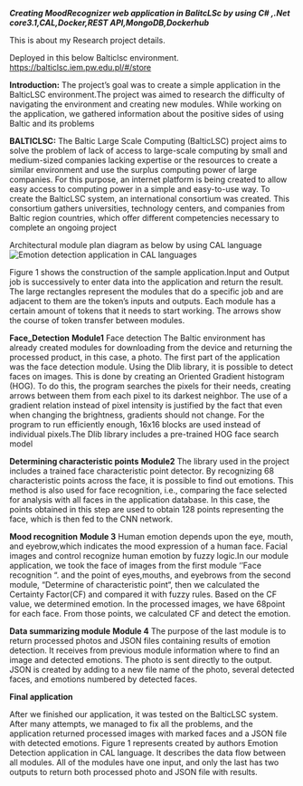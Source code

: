***Creating MoodRecognizer web application in BalitcLSc by using C# ,.Net core3.1,CAL,Docker,REST API,MongoDB,Dockerhub***


This is about my Research project details.

Deployed in this below Balticlsc environment.
https://balticlsc.iem.pw.edu.pl/#/store

**Introduction:**
The project’s goal was to create a simple application in the BalticLSC environment.The project was aimed to research the difficulty of
navigating the environment and creating new modules. While working on the application, we gathered information
about the positive sides of using Baltic and its problems


**BALTICLSC:**
The Baltic Large Scale Computing (BalticLSC) project aims to solve the problem of lack of access to large-scale computing by small and medium-sized companies lacking 
expertise or the resources to create a similar environment and use the surplus computing power of large companies. For this purpose, an internet platform is being created to allow easy access to
computing power in a simple and easy-to-use way.
To create the BalticLSC system, an international consortium was created. This consortium gathers universities, technology centers, and companies from Baltic region countries, which
offer different competencies necessary to complete an ongoing project

Architectural module plan diagram as below by using CAL language
![Emotion detection application in CAL languages](https://user-images.githubusercontent.com/63377540/185163705-079762a5-172f-44c7-8627-fd97ce7ba616.png)


Figure 1 shows the construction of the sample application.Input and Output job is successively to enter data into the application and return the result. The large rectangles represent
the modules that do a specific job and are adjacent to them are the token’s inputs and outputs. Each module has a certain amount of tokens that it needs to start working. The arrows
show the course of token transfer between modules.

**Face_Detection**
 **Module1**
Face detection
The Baltic environment has already created modules for downloading from the device and returning the processed product, in this case, a photo. The first part of the application
was the face detection module. Using the Dlib library, it is possible to detect faces on images. This is done by creating an Oriented Gradient histogram (HOG). To do this, the program
searches the pixels for their needs, creating arrows between them from each pixel to its darkest neighbor. The use of a gradient relation instead of pixel intensity is justified by the
fact that even when changing the brightness, gradients should not change. For the program to run efficiently enough, 16x16 blocks are used instead of individual pixels.The Dlib library
includes a pre-trained HOG face search model


**Determining characteristic points**
**Module2**
The library used in the project includes a trained face characteristic point detector. By recognizing 68 characteristic
points across the face, it is possible to find out emotions. This method is also used for face recognition, i.e., comparing the face selected for analysis with all faces in the application
database. In this case, the points obtained in this step are used to obtain 128 points representing the face, which is then fed to the CNN network.

**Mood recognition**
**Module 3**
Human emotion depends upon the eye, mouth, and eyebrow,which indicates the mood expression of a human face. Facial 
images and control recognize human emotion by fuzzy logic.In our module application, we took the face of images from the first module ‘’Face recognition “. and the point of eyes,mouths, and eyebrows from the second module, “Determine of
characteristic point“, then we calculated the Certainty Factor(CF) and compared it with fuzzy rules. Based on the CF value,
we determined emotion. In the processed images, we have 68point for each face. From those points, we calculated CF and detect the emotion.

**Data summarizing module**
**Module 4**
The purpose of the last module is to return processed photos and JSON files containing results of emotion detection. It receives from previous module information where to find an
image and detected emotions. The photo is sent directly to the output. JSON is created by adding to a new file name of the photo, several detected faces, and emotions numbered by
detected faces.

**Final application**

After we finished our application, it was tested on the BalticLSC system. After many attempts, we managed to fix all the problems, and the application returned processed images with marked faces and a JSON file with detected emotions.
Figure 1 represents created by authors Emotion Detection application in CAL language. It describes the data flow between all modules. All of the modules have one input, and only the last has two outputs to return both processed photo
and JSON file with results.


